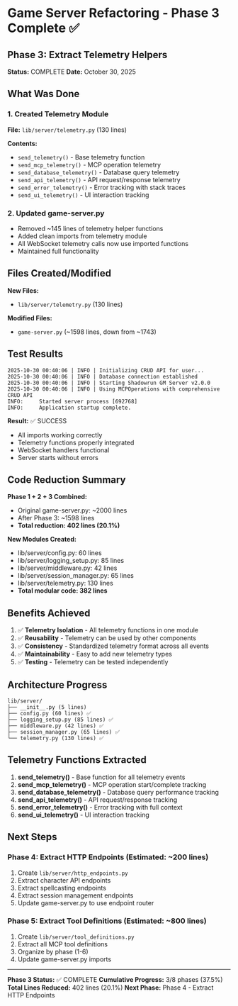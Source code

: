 # Game Server Refactoring - Phase 3 Complete ✅

## Phase 3: Extract Telemetry Helpers

**Status:** COMPLETE
**Date:** October 30, 2025

## What Was Done

### 1. Created Telemetry Module
**File:** `lib/server/telemetry.py` (130 lines)

**Contents:**
- `send_telemetry()` - Base telemetry function
- `send_mcp_telemetry()` - MCP operation telemetry
- `send_database_telemetry()` - Database query telemetry
- `send_api_telemetry()` - API request/response telemetry
- `send_error_telemetry()` - Error tracking with stack traces
- `send_ui_telemetry()` - UI interaction tracking

### 2. Updated game-server.py
- Removed ~145 lines of telemetry helper functions
- Added clean imports from telemetry module
- All WebSocket telemetry calls now use imported functions
- Maintained full functionality

## Files Created/Modified

**New Files:**
- `lib/server/telemetry.py` (130 lines)

**Modified Files:**
- `game-server.py` (~1598 lines, down from ~1743)

## Test Results

```
2025-10-30 00:40:06 | INFO | Initializing CRUD API for user...
2025-10-30 00:40:06 | INFO | Database connection established
2025-10-30 00:40:06 | INFO | Starting Shadowrun GM Server v2.0.0
2025-10-30 00:40:06 | INFO | Using MCPOperations with comprehensive CRUD API
INFO:     Started server process [692768]
INFO:     Application startup complete.
```

**Result:** ✅ SUCCESS
- All imports working correctly
- Telemetry functions properly integrated
- WebSocket handlers functional
- Server starts without errors

## Code Reduction Summary

**Phase 1 + 2 + 3 Combined:**
- Original game-server.py: ~2000 lines
- After Phase 3: ~1598 lines
- **Total reduction: 402 lines (20.1%)**

**New Modules Created:**
- lib/server/config.py: 60 lines
- lib/server/logging_setup.py: 85 lines
- lib/server/middleware.py: 42 lines
- lib/server/session_manager.py: 65 lines
- lib/server/telemetry.py: 130 lines
- **Total modular code: 382 lines**

## Benefits Achieved

1. ✅ **Telemetry Isolation** - All telemetry functions in one module
2. ✅ **Reusability** - Telemetry can be used by other components
3. ✅ **Consistency** - Standardized telemetry format across all events
4. ✅ **Maintainability** - Easy to add new telemetry types
5. ✅ **Testing** - Telemetry can be tested independently

## Architecture Progress

```
lib/server/
├── __init__.py (5 lines)
├── config.py (60 lines) ✅
├── logging_setup.py (85 lines) ✅
├── middleware.py (42 lines) ✅
├── session_manager.py (65 lines) ✅
└── telemetry.py (130 lines) ✅
```

## Telemetry Functions Extracted

1. **send_telemetry()** - Base function for all telemetry events
2. **send_mcp_telemetry()** - MCP operation start/complete tracking
3. **send_database_telemetry()** - Database query performance tracking
4. **send_api_telemetry()** - API request/response tracking
5. **send_error_telemetry()** - Error tracking with full context
6. **send_ui_telemetry()** - UI interaction tracking

## Next Steps

### Phase 4: Extract HTTP Endpoints (Estimated: ~200 lines)
1. Create `lib/server/http_endpoints.py`
2. Extract character API endpoints
3. Extract spellcasting endpoints
4. Extract session management endpoints
5. Update game-server.py to use endpoint router

### Phase 5: Extract Tool Definitions (Estimated: ~800 lines)
1. Create `lib/server/tool_definitions.py`
2. Extract all MCP tool definitions
3. Organize by phase (1-6)
4. Update game-server.py imports

---

**Phase 3 Status:** ✅ COMPLETE
**Cumulative Progress:** 3/8 phases (37.5%)
**Total Lines Reduced:** 402 lines (20.1%)
**Next Phase:** Phase 4 - Extract HTTP Endpoints
